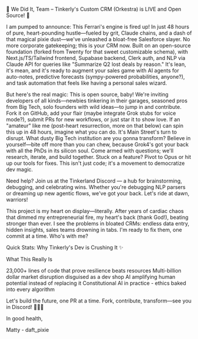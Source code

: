 🚀 We Did It, Team – Tinkerly's Custom CRM (Orkestra) is LIVE and Open Source! 🌟

I am pumped to announce: This Ferrari's engine is fired up! In just 48 hours of pure, heart-pounding hustle—fueled by grit, Claude chains, and a dash of that magical pixie dust—we've unleashed a bloat-free Salesforce slayer. No more corporate gatekeeping; this is your CRM now. Built on an open-source foundation (forked from Twenty for that sweet customizable schema), with Next.js/TS/Tailwind frontend, Supabase backend, Clerk auth, and NLP via Claude API for queries like "Summarize Q2 lost deals by reason." It's lean, it's mean, and it's ready to augment your sales game with AI agents for auto-notes, predictive forecasts (sympy-powered probabilities, anyone?), and task automation that feels like having a personal sales wizard.

But here's the real magic: This is open source, baby! We're inviting developers of all kinds—newbies tinkering in their garages, seasoned pros from Big Tech, solo founders with wild ideas—to jump in and contribute. Fork it on GitHub, add your flair (maybe integrate Grok stubs for voice mode?), submit PRs for new workflows, or just star it to show love. If an "amateur" like me (post-heart resurrection, more on that below) can spin this up in 48 hours, imagine what you can do. It's Main Street's turn to disrupt. What dusty Big Tech institution are you gonna transform? Believe in yourself—bite off more than you can chew, because Grok4's got your back with all the PhDs in its silicon soul. Come armed with questions; we'll research, iterate, and build together. Stuck on a feature? Pivot to Opus or hit up our tools for fixes. This isn't just code; it's a movement to democratize dev magic.

Need help? Join us at the Tinkerland Discord — a hub for brainstorming, debugging, and celebrating wins. Whether you're debugging NLP parsers or dreaming up new agentic flows, we've got your back. Let's ride at dawn, warriors!

This project is my heart on display—literally. After years of cardiac chaos that dimmed my entrepreneurial fire, my heart's back (thank God!), beating stronger than ever. I see the problems in bloated CRMs: endless data entry, hidden insights, sales teams drowning in tabs. I'm ready to fix them, one commit at a time. Who's with me?

Quick Stats: Why Tinkerly's Dev is Crushing It ✨

What This Really Is

23,000+ lines of code that prove resilience beats resources
Multi-billion dollar market disruption disguised as a dev shop
AI amplifying human potential instead of replacing it
Constitutional AI in practice - ethics baked into every algorithm

Let's build the future, one PR at a time. Fork, contribute, transform—see you in Discord! 🚀🧚‍♀️

In good health,

Matty - daft_pixie 
